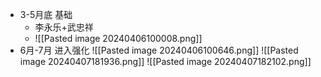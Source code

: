 + 3-5月底 基础
	+ 李永乐+武忠祥
	+ ![[Pasted image 20240406100008.png]]
+ 6月-7月 进入强化
	![[Pasted image 20240406100646.png]]
	![[Pasted image 20240407181936.png]]
	![[Pasted image 20240407182102.png]]